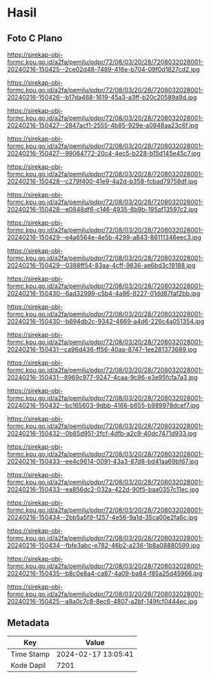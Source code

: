# Hasil

## Foto C Plano

https://sirekap-obj-formc.kpu.go.id/a2fa/pemilu/pdpr/72/08/03/20/28/7208032028001-20240216-150425--2ce02d48-7489-416e-b704-09f0d1827cd2.jpg

https://sirekap-obj-formc.kpu.go.id/a2fa/pemilu/pdpr/72/08/03/20/28/7208032028001-20240216-150426--b17da468-1619-45a3-a3ff-b20c20589a9d.jpg

https://sirekap-obj-formc.kpu.go.id/a2fa/pemilu/pdpr/72/08/03/20/28/7208032028001-20240216-150427--2847acf1-2555-4b85-929e-a0948aa23c6f.jpg

https://sirekap-obj-formc.kpu.go.id/a2fa/pemilu/pdpr/72/08/03/20/28/7208032028001-20240216-150427--99064772-20c4-4ec5-b228-b15d145e45c7.jpg

https://sirekap-obj-formc.kpu.go.id/a2fa/pemilu/pdpr/72/08/03/20/28/7208032028001-20240216-150428--c279f400-41e9-4a2d-b358-fcbad79758df.jpg

https://sirekap-obj-formc.kpu.go.id/a2fa/pemilu/pdpr/72/08/03/20/28/7208032028001-20240216-150428--e0848df6-c146-4935-8b9b-195af13597c2.jpg

https://sirekap-obj-formc.kpu.go.id/a2fa/pemilu/pdpr/72/08/03/20/28/7208032028001-20240216-150429--e4a6564e-4e5b-4299-a843-86111346eec3.jpg

https://sirekap-obj-formc.kpu.go.id/a2fa/pemilu/pdpr/72/08/03/20/28/7208032028001-20240216-150429--0388ff54-83aa-4cff-9836-ae6bd3c19188.jpg

https://sirekap-obj-formc.kpu.go.id/a2fa/pemilu/pdpr/72/08/03/20/28/7208032028001-20240216-150430--6ad32999-c5b4-4a86-8227-01dd87faf2bb.jpg

https://sirekap-obj-formc.kpu.go.id/a2fa/pemilu/pdpr/72/08/03/20/28/7208032028001-20240216-150430--b694db2c-9342-4669-a4d6-226c4a051354.jpg

https://sirekap-obj-formc.kpu.go.id/a2fa/pemilu/pdpr/72/08/03/20/28/7208032028001-20240216-150431--ca96d436-ff56-40aa-8747-1ee281373689.jpg

https://sirekap-obj-formc.kpu.go.id/a2fa/pemilu/pdpr/72/08/03/20/28/7208032028001-20240216-150431--8969c977-9247-4caa-9c86-e3e95fcfa7a3.jpg

https://sirekap-obj-formc.kpu.go.id/a2fa/pemilu/pdpr/72/08/03/20/28/7208032028001-20240216-150432--bc165603-9dbb-4166-b655-b989978dcef7.jpg

https://sirekap-obj-formc.kpu.go.id/a2fa/pemilu/pdpr/72/08/03/20/28/7208032028001-20240216-150432--0b85d951-2fcf-4dfb-a2c9-40dc7471d933.jpg

https://sirekap-obj-formc.kpu.go.id/a2fa/pemilu/pdpr/72/08/03/20/28/7208032028001-20240216-150433--ee4c9614-0091-43a3-87d8-bd41aa69bf67.jpg

https://sirekap-obj-formc.kpu.go.id/a2fa/pemilu/pdpr/72/08/03/20/28/7208032028001-20240216-150433--ea856dc2-032a-422d-90f5-baa0357c11ec.jpg

https://sirekap-obj-formc.kpu.go.id/a2fa/pemilu/pdpr/72/08/03/20/28/7208032028001-20240216-150434--2bb5a5f9-1257-4e56-9a1d-35ca00e2fa6c.jpg

https://sirekap-obj-formc.kpu.go.id/a2fa/pemilu/pdpr/72/08/03/20/28/7208032028001-20240216-150434--fbfe3abc-e782-46b2-a236-1b8a08880599.jpg

https://sirekap-obj-formc.kpu.go.id/a2fa/pemilu/pdpr/72/08/03/20/28/7208032028001-20240216-150435--b8c0e8a4-ca87-4a09-ba84-f85a25d45966.jpg

https://sirekap-obj-formc.kpu.go.id/a2fa/pemilu/pdpr/72/08/03/20/28/7208032028001-20240216-150425--a8a0c7c8-8ec6-4807-a2bf-149fcf0444ec.jpg


## Metadata

| Key        | Value               |
| ---------- | ------------------- |
| Time Stamp | 2024-02-17 13:05:41 |
| Kode Dapil | 7201                |



